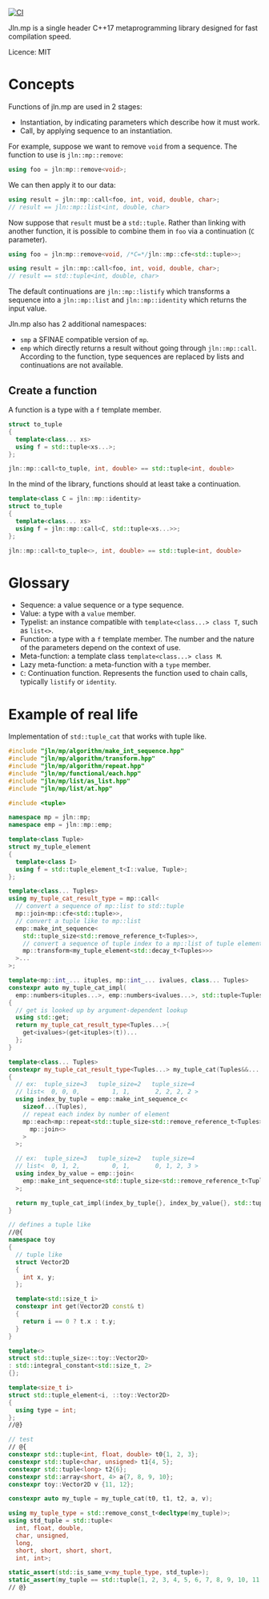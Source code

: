 [![CI](https://github.com/jonathanpoelen/jln.mp/workflows/CI/badge.svg?branch=master&event=push)](https://github.com/jonathanpoelen/jln.mp/actions?query=workflow%3ACI)

Jln.mp is a single header C++17 metaprogramming library designed for fast compilation speed.

Licence: MIT


# Concepts

Functions of jln.mp are used in 2 stages:

- Instantiation, by indicating parameters which describe how it must work.
- Call, by applying sequence to an instantiation.

For example, suppose we want to remove `void` from a sequence. The function to use is `jln::mp::remove`:

```cpp
using foo = jln:mp::remove<void>;
```

We can then apply it to our data:

```cpp
using result = jln::mp::call<foo, int, void, double, char>;
// result == jln::mp::list<int, double, char>
```

Now suppose that `result` must be a `std::tuple`. Rather than linking with another function, it is possible to combine them in `foo` via a continuation (`C` parameter).

```cpp
using foo = jln:mp::remove<void, /*C=*/jln::mp::cfe<std::tuple>>;

using result = jln::mp::call<foo, int, void, double, char>;
// result == std::tuple<int, double, char>
```

The default continuations are `jln::mp::listify` which transforms a sequence into a `jln::mp::list` and `jln::mp::identity` which returns the input value.


Jln.mp also has 2 additional namespaces:

- `smp` a SFINAE compatible version of `mp`.
- `emp` which directly returns a result without going through `jln::mp::call`. According to the function, type sequences are replaced by lists and continuations are not available.


## Create a function

A function is a type with a `f` template member.

```cpp
struct to_tuple
{
  template<class... xs>
  using f = std::tuple<xs...>;
};

jln::mp::call<to_tuple, int, double> == std::tuple<int, double>
```

In the mind of the library, functions should at least take a continuation.

```cpp
template<class C = jln::mp::identity>
struct to_tuple
{
  template<class... xs>
  using f = jln::mp::call<C, std::tuple<xs...>>;
};

jln::mp::call<to_tuple<>, int, double> == std::tuple<int, double>
```


# Glossary

- Sequence: a value sequence or a type sequence.
- Value: a type with a `value` member.
- Typelist: an instance compatible with `template<class...> class T`, such as `list<>`.
- Function: a type with a `f` template member. The number and the nature of the parameters depend on the context of use.
- Meta-function: a template class `template<class...> class M`.
- Lazy meta-function: a meta-function with a `type` member.
- `C`: Continuation function. Represents the function used to chain calls, typically `listify` or `identity`.


# Example of real life

Implementation of `std::tuple_cat` that works with tuple like.

```cpp
#include "jln/mp/algorithm/make_int_sequence.hpp"
#include "jln/mp/algorithm/transform.hpp"
#include "jln/mp/algorithm/repeat.hpp"
#include "jln/mp/functional/each.hpp"
#include "jln/mp/list/as_list.hpp"
#include "jln/mp/list/at.hpp"

#include <tuple>

namespace mp = jln::mp;
namespace emp = jln::mp::emp;

template<class Tuple>
struct my_tuple_element
{
  template<class I>
  using f = std::tuple_element_t<I::value, Tuple>;
};

template<class... Tuples>
using my_tuple_cat_result_type = mp::call<
  // convert a sequence of mp::list to std::tuple
  mp::join<mp::cfe<std::tuple>>,
  // convert a tuple like to mp::list
  emp::make_int_sequence<
    std::tuple_size<std::remove_reference_t<Tuples>>,
    // convert a sequence of tuple index to a mp::list of tuple element
    mp::transform<my_tuple_element<std::decay_t<Tuples>>>
  >...
>;

template<mp::int_... ituples, mp::int_... ivalues, class... Tuples>
constexpr auto my_tuple_cat_impl(
  emp::numbers<ituples...>, emp::numbers<ivalues...>, std::tuple<Tuples...> t)
{
  // get is looked up by argument-dependent lookup
  using std::get;
  return my_tuple_cat_result_type<Tuples...>{
    get<ivalues>(get<ituples>(t))...
  };
}

template<class... Tuples>
constexpr my_tuple_cat_result_type<Tuples...> my_tuple_cat(Tuples&&... args)
{
  // ex:  tuple_size=3   tuple_size=2   tuple_size=4
  // list<  0, 0, 0,         1, 1,       2, 2, 2, 2 >
  using index_by_tuple = emp::make_int_sequence_c<
    sizeof...(Tuples),
    // repeat each index by number of element
    mp::each<mp::repeat<std::tuple_size<std::remove_reference_t<Tuples>>>...,
      mp::join<>
    >
  >;

  // ex:  tuple_size=3   tuple_size=2   tuple_size=4
  // list<  0, 1, 2,         0, 1,       0, 1, 2, 3 >
  using index_by_value = emp::join<
    emp::make_int_sequence<std::tuple_size<std::remove_reference_t<Tuples>>>...
  >;

  return my_tuple_cat_impl(index_by_tuple{}, index_by_value{}, std::tuple<Tuples&&...>(args...));
}

// defines a tuple like
//@{
namespace toy
{
  // tuple like
  struct Vector2D
  {
    int x, y;
  };

  template<std::size_t i>
  constexpr int get(Vector2D const& t)
  {
    return i == 0 ? t.x : t.y;
  }
}

template<>
struct std::tuple_size<::toy::Vector2D>
: std::integral_constant<std::size_t, 2>
{};

template<size_t i>
struct std::tuple_element<i, ::toy::Vector2D>
{
  using type = int;
};
//@}

// test
// @{
constexpr std::tuple<int, float, double> t0{1, 2, 3};
constexpr std::tuple<char, unsigned> t1{4, 5};
constexpr std::tuple<long> t2{6};
constexpr std::array<short, 4> a{7, 8, 9, 10};
constexpr toy::Vector2D v {11, 12};

constexpr auto my_tuple = my_tuple_cat(t0, t1, t2, a, v);

using my_tuple_type = std::remove_const_t<decltype(my_tuple)>;
using std_tuple = std::tuple<
  int, float, double,
  char, unsigned,
  long,
  short, short, short, short,
  int, int>;

static_assert(std::is_same_v<my_tuple_type, std_tuple>);
static_assert(my_tuple == std::tuple{1, 2, 3, 4, 5, 6, 7, 8, 9, 10, 11, 12});
// @}
```
